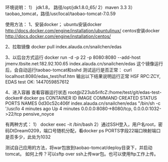 环境说明：
1） jdk1.8， 路径/opt/jdk1.8.0_65/
2）maven 3.3
3）taobao_tomcat，路径/usr/local/taobao-tomcat-7.0.59

使用方法：
1、安装docker；
ubuntu安装docker
http://docs.docker.com/engine/installation/ubuntulinux/ 
centos安装docker
http://docs.docker.com/engine/installation/centos/

2、拉取镜像
docker pull index.alauda.cn/snailchen/edas

3、以后台方式运行
docker run -d -p 22 -p 8080:8080 --add-host jmenv.tbsite.net:182.92.100.65 index.alauda.cn/snailchen/edas
这个镜像运行后，会自动运行taobao-tomcat和sshd
测试运行是否正常：
curl localhost:8080/edas_test/hsf.htm
输出以下结果说明运行正常
HSF RPC:ZCY, EDAS test OK: 1447059857612

4、进入容器
查看容器运行状态
root@iZ23ub5rifcZ:/home/test/git/edas-test-docker# docker ps
CONTAINER ID        IMAGE                                             COMMAND               CREATED              STATUS              PORTS                                                                  NAMES
0d30c52c406f          index.alauda.cn/snailchen/edas   "/bin/sh -c '/usr/lo   4 minutes ago       Up 4 minutes      0.0.0.0:8080->8080/tcp, 0.0.0.0:1032->22/tcp   pensive_noyce

有两种方式：
1） docker exec -it <container id or name> /bin/bash
2）通过SSH登入，用户名root，密码DtDream0209，端口号随机分配，看docker ps PORTS字段22端口映射端口是否多少，此处为1032

测试自己应用的方法，将war包放到taobao-tomcat/deploy目录下，并启动tomcat。
如何上传？可以sftp over ssh上传war包。也可以使用ftp工作上传。

